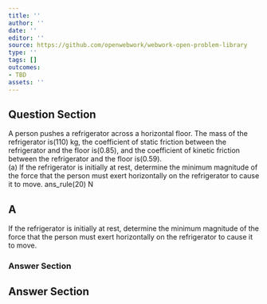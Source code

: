 ```yaml
---
title: ''
author: ''
date: ''
editor: ''
source: https://github.com/openwebwork/webwork-open-problem-library
type: ''
tags: []
outcomes:
- TBD
assets: ''
---
```


## Question Section 

 
A person pushes a refrigerator across a horizontal floor. The mass of the refrigerator is(110) kg, the coefficient of static friction between the refrigerator and the floor is(0.85), and the coefficient of kinetic friction between the refrigerator and the floor is(0.59).  
(a) If the refrigerator is initially at rest, determine the minimum magnitude of the force that the person must exert horizontally on the refrigerator to cause it to move. 
 ans_rule(20) N

## A
If the refrigerator is initially at rest, determine the minimum magnitude of the force that the person must exert horizontally on the refrigerator to cause it to move. 
### Answer Section


## Answer Section

